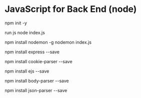 # JavaScript for Back End (node)
 
npm init -y

run js node index.js

npm install nodemon -g nodemon index.js

npm install express --save

npm install cookie-parser --save

npm install ejs --save

npm install body-parser --save

npm install json-parser --save
